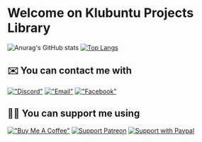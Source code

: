 # Welcome on Klubuntu Projects Library
![Anurag's GitHub stats](https://github-readme-stats.vercel.app/api?username=klubuntu&show_icons=true&text_color=ADADAD&icon_color=00ff00&bg_color=222222)
[![Top Langs](https://github-readme-stats.vercel.app/api/top-langs/?username=klubuntu&layout=compact&text_color=ADADAD&icon_color=00ff00&bg_color=222222)](https://github.com/klubuntu)

## ✉️ You can contact me with
[!["Discord"](https://user-images.githubusercontent.com/49614906/156832891-3b42f03c-0ef0-46b6-a86e-25a5699f96d9.png)](https://discord.gg/2fagvabuyd)
[!["Email"](https://user-images.githubusercontent.com/49614906/156833411-f944caaf-cc00-4ccc-99e1-af8087be5af4.png)](mailto:klubuntu.dev@gmail.com)
[!["Facebook"](https://user-images.githubusercontent.com/49614906/156834310-7d294a8d-4c6e-44c5-af3c-e13822f2bb9d.png)](https://fb.me/Klubuntu)

## 💁‍♂️ You can support me using
[!["Buy Me A Coffee"](https://www.buymeacoffee.com/assets/img/custom_images/orange_img.png)](https://www.buymeacoffee.com/klubuntu)
[![Support Patreon](https://user-images.githubusercontent.com/49614906/152114227-4f124647-e6d2-4bd4-b393-5295d2f9907e.png)](https://patreon.com/klubuntu)
[![Support with Paypal](https://user-images.githubusercontent.com/49614906/152120797-a16ae87e-81ff-46ee-aefe-423822aed516.png)](https://beta.klubuntu.eu.org/support/paypal)

